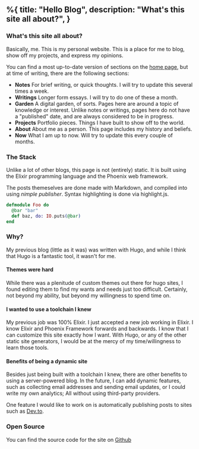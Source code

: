 %{
  title: "Hello Blog",
  description: "What's this site all about?",
}
---

### What's this site all about?
Basically, me. This is my personal website. This is a place for me to blog, show off my projects, and express my opinions.

You can find a most up-to-date version of sections on the [home page](/), but at time of writing, there are the following sections:

* __Notes__ For brief writing, or quick thoughts. I will try to update this several times a week.
* __Writings__ Longer form essays. I will try to do one of these a month.
* __Garden__ A digital garden, of sorts. Pages here are around a topic of knowledge or interest.
Unlike notes or writings, pages here do not have a "published" date, and are always considered to be in progress.
* __Projects__ Portfolio pieces. Things I have built to show off to the world.
* __About__ About me as a person. This page includes my history and beliefs.
* __Now__ What I am up to now. Will try to update this every couple of months.

### The Stack
Unlike a lot of other blogs, this page is not (entirely) static.
It is built using the Elixir programming language and the Phoenix web framework.

The posts themeselves are done made with Markdown, and compiled into using _nimple publisher_. Syntax highlighting is done via highlight.js.

```elixir
defmodule Foo do
  @bar "bar"
  def baz, do: IO.puts(@bar)
end
```

### Why?

My previous blog (little as it was) was written with Hugo, and while I think that Hugo is a fantastic tool, it wasn't for me.

#### Themes were hard
While there was a plenitude of custom themes out there for hugo sites, I found editing them to find my wants and needs just too difficult. Certainly, not beyond my ability, but beyond my willingness to spend time on.

#### I wanted to use a toolchain I knew
My previous job was 100% Elixir. I just accepted a new job working in Elixir. I know Elixir and Phoenix Framework forwards and backwards. I know that I can customize this site exactly how I want. With Hugo, or any of the other static site generators, I would be at the mercy of my time/willingness to learn those tools.

#### Benefits of being a dynamic site
Besides just being built with a toolchain I knew, there are other benefits to using a server-powered blog. In the future, I can add dynamic features, such as collecting email addresses and sending email updates, or I could write my own analytics; All without using third-party providers.

One feature I would like to work on is automatically publishing posts to sites such as [Dev.to](https://dev.to).


### Open Source
You can find the source code for the site on [Github](https://github.com/joseph-lozano/josephlozano.xyz)
